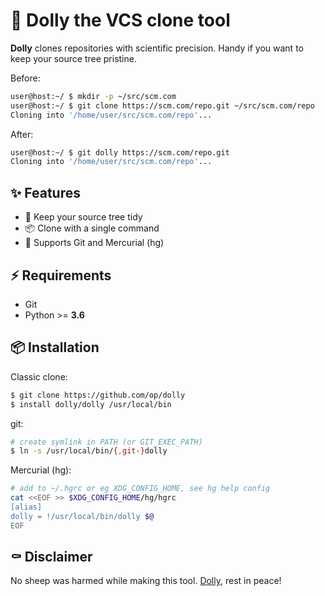 # 🐑 Dolly the VCS clone tool

**Dolly** clones repositories with scientific precision. Handy if you want to keep your source tree pristine.

Before:

```bash
user@host:~/ $ mkdir -p ~/src/scm.com
user@host:~/ $ git clone https://scm.com/repo.git ~/src/scm.com/repo
Cloning into '/home/user/src/scm.com/repo'...
```

After:

```bash
user@host:~/ $ git dolly https://scm.com/repo.git
Cloning into '/home/user/src/scm.com/repo'...
```

## ✨ Features

* 📇 Keep your source tree tidy
* 📦 Clone with a single command
* 🍱 Supports Git and Mercurial (hg)

## ⚡ Requirements

* Git
* Python >= **3.6**

## 📦 Installation

Classic clone:
```bash
$ git clone https://github.com/op/dolly
$ install dolly/dolly /usr/local/bin
```

git:
```bash
# create symlink in PATH (or GIT_EXEC_PATH)
$ ln -s /usr/local/bin/{,git-}dolly
```

Mercurial (hg):
```bash
# add to ~/.hgrc or eg XDG_CONFIG_HOME, see hg help config
cat <<EOF >> $XDG_CONFIG_HOME/hg/hgrc
[alias]
dolly = !/usr/local/bin/dolly $@
EOF
```

## ⚰️ Disclaimer

No sheep was harmed while making this tool. [Dolly], rest in peace!

[Dolly]: https://en.wikipedia.org/wiki/Dolly_(sheep)
